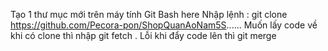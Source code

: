 Tạo 1 thư mục mới trên máy tính
Git Bash here
Nhập lệnh : git clone https://github.com/Pecora-pon/ShopQuanAoNam5S......
Muốn lấy code về khi có clone thì nhập git fetch .
Lỗi khi đẩy code lên thì git merge

